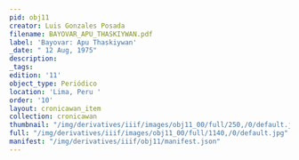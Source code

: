 ```yaml
---
pid: obj11
creator: Luis Gonzales Posada
filename: BAYOVAR_APU_THASKIYWAN.pdf
label: 'Bayovar: Apu Thaskiywan'
_date: " 12 Aug, 1975"
description:
_tags:
edition: '11'
object_type: Periódico
location: 'Lima, Peru '
order: '10'
layout: cronicawan_item
collection: cronicawan
thumbnail: "/img/derivatives/iiif/images/obj11_00/full/250,/0/default.jpg"
full: "/img/derivatives/iiif/images/obj11_00/full/1140,/0/default.jpg"
manifest: "/img/derivatives/iiif/obj11/manifest.json"
---
```

